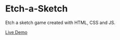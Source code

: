 # Etch-a-Sketch
Etch a sketch game created with HTML, CSS and JS.

[Live Demo]([[https://link-url-here.org])
